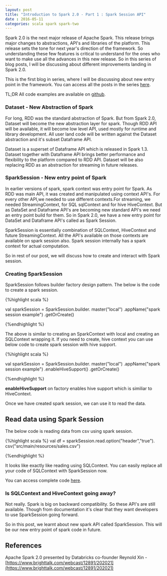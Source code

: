 ```yaml
---
layout: post
title: "Introduction to Spark 2.0 - Part 1 : Spark Session API"
date : 2016-05-11
categories: scala spark spark-two
---
```

Spark 2.0 is the next major release of Apache Spark. This release brings major changes to abstractions, API's and libraries of the platform. This release sets the tone for next year's direction of the framework. So understanding these few features is critical to understand for the ones who want to make use all the advances in this new release. So in this series of blog posts, I will be discussing about different improvements landing in Spark 2.0.

This is the first blog in series, where I will be discussing about new entry point in the framework. You can access all the posts in the series [here](/categories/spark-two/).

TL;DR All code examples are available on [github](https://github.com/phatak-dev/spark2.0-examples).


### Dataset - New Abstraction of Spark

For long, RDD was the standard abstraction of Spark. But from Spark 2.0, Dataset will become the new abstraction layer for spark. Though RDD API will be available, it will become low level API, used mostly for runtime and library development. All user land code will be written against the Dataset abstraction and it's subset Dataframe API.

Dataset is a superset of Dataframe API which is released in Spark 1.3. Dataset together with Dataframe API brings better performance and flexibility to the platform compared to RDD API. Dataset will be also replacing RDD as an abstraction for streaming in future releases.

### SparkSession - New entry point of Spark

In earlier versions of spark, spark context was entry point for Spark. As RDD was main API, it was created and manipulated using context API's. For every other API,we needed to use different contexts.For streaming, we needed StreamingContext, for SQL sqlContext and for hive HiveContext. But as DataSet and Dataframe API's are becoming new standard API's we need an entry point build for them. So in Spark 2.0, we have a new entry point for DataSet and Dataframe API's called as Spark Session.

SparkSession is essentially combination of SQLContext, HiveContext and future StreamingContext. All the API's available on those contexts are available on spark session also. Spark session internally has a spark context for actual computation.

So in rest of our post, we will discuss how to create and interact with Spark session.

### Creating SparkSession 

SparkSession follows builder factory design pattern. The below is the code to create a spark session.

{%highlight scala %}

 val sparkSession = SparkSession.builder.
      master("local")
      .appName("spark session example")
      .getOrCreate()

{%endhighlight %}

The above is similar to creating an SparkContext with local and creating an SQLContext wrapping it. If you need to create, hive context you can use below code to create spark session with hive support.


{%highlight scala %}

  val sparkSession = SparkSession.builder.
      master("local")
      .appName("spark session example")
      .enableHiveSupport()
      .getOrCreate()

{%endhighlight %}

**enableHiveSupport** on factory enables hive support which is similiar to HiveContext.

Once we have created spark session, we can use it to read the data.

## Read data using Spark Session

The below code is reading data from csv using spark session.

{%highlight scala %}
    val df = sparkSession.read.option("header","true").
    csv("src/main/resources/sales.csv")

{%endhighlight %}

It looks like exactly like reading using SQLContext. You can easily replace all your code of SQLContext with SparkSession now.

You can access complete code [here](https://github.com/phatak-dev/spark2.0-examples/blob/master/src/main/scala/com/madhukaraphatak/examples/sparktwo/SparkSessionExample.scala).

### Is SQLContext and HiveContext going away?

Not really. Spark is big on backward compatibility. So these API's are still available. Though from documentation it's clear that they want developers to use SparkSession going forward.


So in this post, we learnt about new spark API called SparkSession. This will be our new entry point of spark code in future.


## References

Apache Spark 2.0 presented by Databricks co-founder Reynold Xin - [https://www.brighttalk.com/webcast/12891/202021](https://www.brighttalk.com/webcast/12891/202021)







